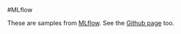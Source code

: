 #MLflow

These are samples from [MLflow](https://mlflow.org). See the [Github page](https://github.com/mlflow/mlflow) too.